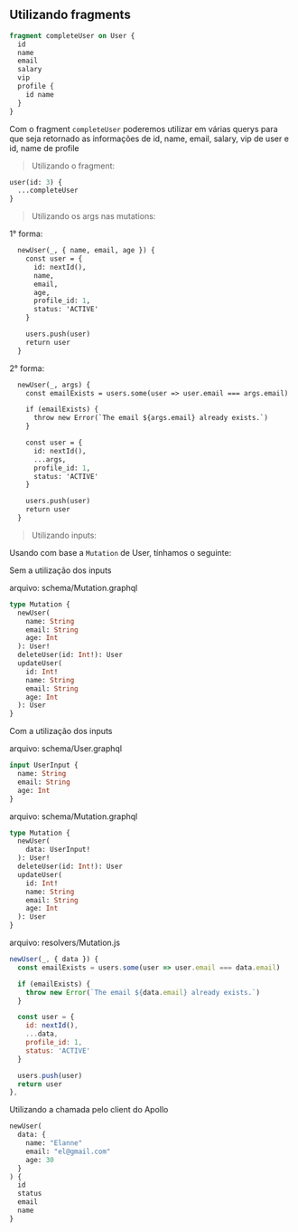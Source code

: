 ## Utilizando fragments

```graphql
fragment completeUser on User {
  id
  name
  email
  salary
  vip 
  profile {
    id name
  }
}
```

Com o fragment `completeUser` poderemos utilizar em várias querys
para que seja retornado as informações de id, name, email, salary, vip de user e id, name de profile

> Utilizando o fragment:

```graphql
user(id: 3) {
  ...completeUser
}
```

> Utilizando os args nas mutations: 

1° forma:


```graphql
  newUser(_, { name, email, age }) {
    const user = {
      id: nextId(),
      name,
      email,
      age,
      profile_id: 1,
      status: 'ACTIVE'
    }

    users.push(user)
    return user
  }
```

2° forma: 

```graphql
  newUser(_, args) {
    const emailExists = users.some(user => user.email === args.email)

    if (emailExists) {
      throw new Error(`The email ${args.email} already exists.`)
    }

    const user = {
      id: nextId(),
      ...args,
      profile_id: 1,
      status: 'ACTIVE'
    }

    users.push(user)
    return user
  }
```

> Utilizando inputs:

Usando com base a `Mutation` de User, tínhamos o seguinte: 

Sem a utilização dos inputs

arquivo: schema/Mutation.graphql 

```graphql
type Mutation {
  newUser(
    name: String
    email: String
    age: Int
  ): User!
  deleteUser(id: Int!): User
  updateUser(
    id: Int!
    name: String
    email: String
    age: Int
  ): User
}

```

Com a utilização dos inputs

arquivo: schema/User.graphql 

```graphql
input UserInput {
  name: String
  email: String
  age: Int
}

```

arquivo: schema/Mutation.graphql 

```graphql
type Mutation {
  newUser(
    data: UserInput!
  ): User!
  deleteUser(id: Int!): User
  updateUser(
    id: Int!
    name: String
    email: String
    age: Int
  ): User
}
```

arquivo: resolvers/Mutation.js

```js
newUser(_, { data }) {
  const emailExists = users.some(user => user.email === data.email)

  if (emailExists) {
    throw new Error(`The email ${data.email} already exists.`)
  }

  const user = {
    id: nextId(),
    ...data,
    profile_id: 1,
    status: 'ACTIVE'
  }

  users.push(user)
  return user
},
```

Utilizando a chamada pelo client do Apollo

```graphql
newUser(
  data: {
    name: "Elanne"
    email: "el@gmail.com"
    age: 30
  } 
) {
  id
  status
  email
  name
}
```